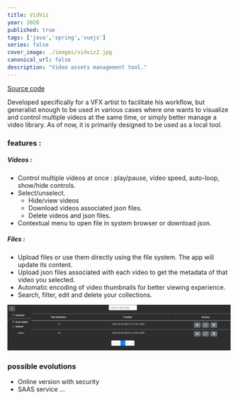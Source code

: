 ```yaml
---
title: VidViz
year: 2020
published: true
tags: ['java','spring','vuejs']
series: false
cover_image: ./images/vidviz2.jpg
canonical_url: false
description: "Video assets management tool."
---
```

[Source code](https://github.com/Nirgalz/VidViz)

Developed specifically for a VFX artist to facilitate his workflow, but generalist enough to be used in various cases where one wants to visualize and control multiple videos at the same time, or simply better manage a video library.
As of now, it is primarily designed to be used as a local tool.

### features :
##### Videos :
* Control multiple videos at once : play/pause, video speed, auto-loop, show/hide controls.
* Select/unselect. 
    * Hide/view videos
    * Download videos associated json files. 
    * Delete videos and json files.
* Contextual menu to open file in system browser or download json.

##### Files :
* Upload files or use them directly using the file system. The app will update its content.
* Upload json files associated with each video to get the metadata of that video you selected.
* Automatic encoding of video thumbnails for better viewing experience.
* Search, filter, edit and delete your collections.

![alt text](./images/vidviz.jpg "contextual menu")
### possible evolutions
* Online version with security
* SAAS service
...
